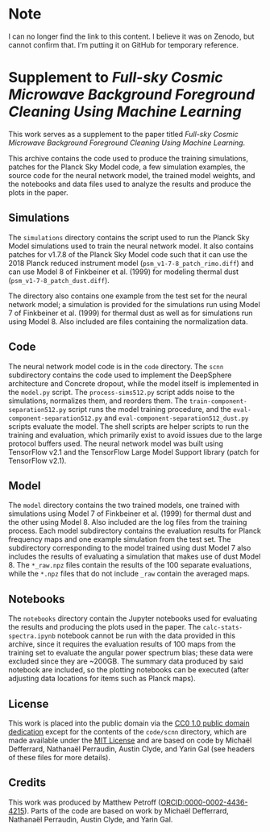 # Note

I can no longer find the link to this content. I believe it was on Zenodo, but
cannot confirm that. I'm putting it on GitHub for temporary reference.

# Supplement to _Full-sky Cosmic Microwave Background Foreground Cleaning Using Machine Learning_

This work serves as a supplement to the paper titled
_Full-sky Cosmic Microwave Background Foreground Cleaning Using Machine Learning_.

This archive contains the code used to produce the training simulations,
patches for the Planck Sky Model code, a few simulation examples, the source
code for the neural network model, the trained model weights, and the notebooks
and data files used to analyze the results and produce the plots in the paper.


## Simulations

The `simulations` directory contains the script used to run the Planck Sky Model
simulations used to train the neural network model. It also contains patches
for v1.7.8 of the Planck Sky Model code such that it can use the 2018 Planck
reduced instrument model (`psm_v1-7-8_patch_rimo.diff`) and can use Model 8 of
Finkbeiner et al. (1999) for modeling thermal dust (`psm_v1-7-8_patch_dust.diff`).

The directory also contains one example from the test set for the neural
network model; a simulation is provided for the simulations run using Model 7
of Finkbeiner et al. (1999) for thermal dust as well as for simulations run
using Model 8. Also included are files containing the normalization data.


## Code

The neural network model code is in the `code` directory. The `scnn`
subdirectory contains the code used to implement the DeepSphere architecture
and Concrete dropout, while the model itself is implemented in the `model.py`
script. The `process-sims512.py` script adds noise to the simulations,
normalizes them, and reorders them. The `train-component-separation512.py`
script runs the model training procedure, and the
`eval-component-separation512.py` and `eval-component-separation512_dust.py`
scripts evaluate the model. The shell scripts are helper scripts to run the
training and evaluation, which primarily exist to avoid issues due to the large
protocol buffers used. The neural network model was built using TensorFlow v2.1
and the TensorFlow Large Model Support library (patch for TensorFlow v2.1).


## Model

The `model` directory contains the two trained models, one trained with
simulations using Model 7 of Finkbeiner et al. (1999) for thermal dust and the
other using Model 8. Also included are the log files from the training process.
Each model subdirectory contains the evaluation results for Planck frequency
maps and one example simulation from the test set. The subdirectory
corresponding to the model trained using dust Model 7 also includes the results
of evaluating a simulation that makes use of dust Model 8. The `*_raw.npz`
files contain the results of the 100 separate evaluations, while the `*.npz`
files that do not include `_raw` contain the averaged maps.


## Notebooks

The `notebooks` directory contain the Jupyter notebooks used for evaluating the
results and producing the plots used in the paper. The `calc-stats-spectra.ipynb`
notebook cannot be run with the data provided in this archive, since it
requires the evaluation results of 100 maps from the training set to evaluate
the angular power spectrum bias; these data were excluded since they are ~200GB.
The summary data produced by said notebook are included, so the plotting
notebooks can be executed (after adjusting data locations for items such as
Planck maps).


## License

This work is placed into the public domain via the
[CC0 1.0 public domain dedication](https://creativecommons.org/publicdomain/zero/1.0/)
except for the contents of the `code/scnn` directory, which are made available
under the [MIT License](https://opensource.org/licenses/MIT) and are based on
code by Michaël Defferrard, Nathanaël Perraudin, Austin Clyde, and Yarin Gal
(see headers of these files for more details).


## Credits

This work was produced by Matthew Petroff
([ORCID:0000-0002-4436-4215](https://orcid.org/0000-0002-4436-4215)). Parts of
the code are based on work by Michaël Defferrard, Nathanaël Perraudin,
Austin Clyde, and Yarin Gal.
